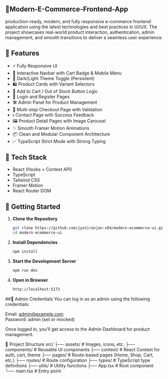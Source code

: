 ## 🛒Modern-E-Commerce-Frontend-App
production-ready, modern, and fully responsive e-commerce frontend application using the latest technologies and best practices in UI/UX. The project showcases real-world product interaction, authentication, admin management, and smooth transitions to deliver a seamless user experience.

## 🌟 Features

- ⚡ Fully Responsive UI
- 🧭 Interactive Navbar with Cart Badge & Mobile Menu
- 🎨 Dark/Light Theme Toggle (Persistent)
- 🛍️ Product Cards with Variant Selectors
- 🚫 Add to Cart / Out of Stock Button Logic
- 🔐 Login and Register Pages
- 🛠️ Admin Panel for Product Management
- 🧾 Multi-step Checkout Page with Validation
- 📞 Contact Page with Success Feedback
- 🖼️ Product Detail Pages with Image Carousel
- ✨ Smooth Framer Motion Animations
- 📦 Clean and Modular Component Architecture
- ✅ TypeScript Strict Mode with Strong Typing

## 🔧 Tech Stack

- React (Hooks + Context API)
- TypeScript
- Tailwind CSS
- Framer Motion
- React Router DOM

## 🚀 Getting Started

1. **Clone the Repository**
   ```bash
   git clone https://github.com/jyotiranjan-x04/modern-ecommerce-ui.git
   cd modern-ecommerce-ui
2. **Install Dependencies**
   ```bash
   npm install
3. **Start the Development Server**
   ```bash
   npm run dev
4. **Open in Browser**
   ```bash
   http://localhost:5173

##👤 Admin Credentials
You can log in as an admin using the following credentials:

Email: admin@example.com  
Password: admin (set or mocked)

Once logged in, you’ll get access to the Admin Dashboard for product management.

📁 Project Structure
src/
├── assets/                # Images, icons, etc.
├── components/            # Reusable UI components
├── context/               # React Context for auth, cart, theme
├── pages/                 # Route-based pages (Home, Shop, Cart, etc.)
├── routes/                # Route configuration
├── types/                 # TypeScript type definitions
├── utils/                 # Utility functions
├── App.tsx                # Root component
└── main.tsx               # Entry point
